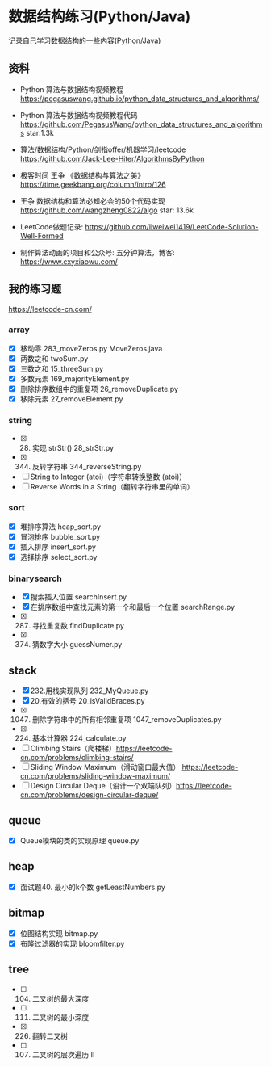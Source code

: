 # 数据结构练习(Python/Java)

记录自己学习数据结构的一些内容(Python/Java)

## 资料
- Python 算法与数据结构视频教程 https://pegasuswang.github.io/python_data_structures_and_algorithms/
- Python 算法与数据结构视频教程代码 https://github.com/PegasusWang/python_data_structures_and_algorithms star:1.3k


- 算法/数据结构/Python/剑指offer/机器学习/leetcode https://github.com/Jack-Lee-Hiter/AlgorithmsByPython

- 极客时间 王争 《数据结构与算法之美》 https://time.geekbang.org/column/intro/126
- 王争 数据结构和算法必知必会的50个代码实现 https://github.com/wangzheng0822/algo  star: 13.6k

- LeetCode做题记录: https://github.com/liweiwei1419/LeetCode-Solution-Well-Formed

- 制作算法动画的项目和公众号: 五分钟算法，博客: https://www.cxyxiaowu.com/

## 我的练习题
https://leetcode-cn.com/

### array
- [x] 移动零 283_moveZeros.py MoveZeros.java
- [x] 两数之和 twoSum.py
- [x] 三数之和 15_threeSum.py
- [x] 多数元素 169_majorityElement.py
- [x] 删除排序数组中的重复项 26_removeDuplicate.py
- [x] 移除元素 27_removeElement.py

### string
- [x] 28. 实现 strStr() 28_strStr.py
- [x] 344. 反转字符串 344_reverseString.py
- [ ] String to Integer (atoi)（字符串转换整数 (atoi)）
- [ ] Reverse Words in a String（翻转字符串里的单词）

### sort
- [x] 堆排序算法 heap_sort.py
- [x] 冒泡排序 bubble_sort.py
- [x] 插入排序 insert_sort.py
- [x] 选择排序 select_sort.py

### binarysearch 
- [x] 搜索插入位置 searchInsert.py
- [x] 在排序数组中查找元素的第一个和最后一个位置 searchRange.py
- [x] 287. 寻找重复数 findDuplicate.py
- [x] 374. 猜数字大小 guessNumer.py

## stack
- [x] 232.用栈实现队列 232_MyQueue.py
- [x] 20.有效的括号 20_isValidBraces.py
- [x] 1047. 删除字符串中的所有相邻重复项 1047_removeDuplicates.py
- [x] 224. 基本计算器 224_calculate.py
- [ ] Climbing Stairs（爬楼梯）https://leetcode-cn.com/problems/climbing-stairs/
- [ ] Sliding Window Maximum（滑动窗口最大值） https://leetcode-cn.com/problems/sliding-window-maximum/
- [ ] Design Circular Deque（设计一个双端队列）https://leetcode-cn.com/problems/design-circular-deque/

## queue
- [x] Queue模块的类的实现原理 queue.py 

## heap
- [x] 面试题40. 最小的k个数 getLeastNumbers.py 

## bitmap
- [x] 位图结构实现 bitmap.py
- [x] 布隆过滤器的实现 bloomfilter.py

## tree
- [ ] 104. 二叉树的最大深度
- [ ] 111. 二叉树的最小深度
- [x] 226. 翻转二叉树
- [ ] 107. 二叉树的层次遍历 II